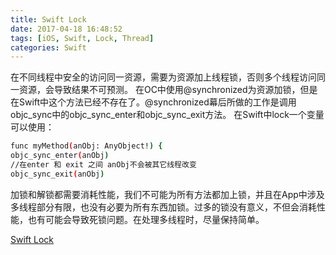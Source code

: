```yaml
---
title: Swift Lock
date: 2017-04-18 16:48:52
tags: [iOS, Swift, Lock, Thread]
categories: Swift
---
```

在不同线程中安全的访问同一资源，需要为资源加上线程锁，否则多个线程访问同一资源，会导致结果不可预测。
在OC中使用@synchronized为资源加锁，但是在Swift中这个方法已经不存在了。@synchronized幕后所做的工作是调用objc_sync中的objc_sync_enter和objc_sync_exit方法。
在Swift中lock一个变量可以使用：
``` bash
func myMethod(anObj: AnyObject!) {
objc_sync_enter(anObj)
//在enter 和 exit 之间 anObj不会被其它线程改变
objc_sync_exit(anObj)
```
加锁和解锁都需要消耗性能，我们不可能为所有方法都加上锁，并且在App中涉及多线程部分有限，也没有必要为所有东西加锁。过多的锁没有意义，不但会消耗性能，也有可能会导致死锁问题。在处理多线程时，尽量保持简单。

[Swift Lock](http://swifter.tips/lock/)
